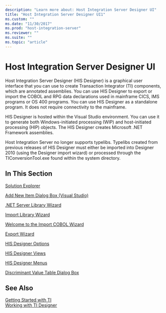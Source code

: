 ```yaml
---
description: "Learn more about: Host Integration Server Designer UI"
title: "Host Integration Server Designer UI1"
ms.custom: ""
ms.date: "11/30/2017"
ms.prod: "host-integration-server"
ms.reviewer: ""
ms.suite: ""
ms.topic: "article"
---
```

# Host Integration Server Designer UI
Host Integration Server Designer (HIS Designer) is a graphical user interface that you can use to create Transaction Integrator (TI) components, which are annotated assemblies. You can use HIS Designer to export or import the COBOL and RPG data declarations used in mainframe CICS, IMS programs or OS 400 programs. You can use HIS Designer as a standalone program. It does not require connectivity to the mainframe.  
  
 HIS Designer is hosted within the Visual Studio environment. You can use it to generate both Windows-initiated processing (WIP) and host-initiated processing (HIP) objects. The HIS Designer creates Microsoft .NET Framework assemblies.  
  
 Host Integration Server no longer supports typelibs. Typelibs created from previous releases of HIS Designer must either be imported into Designer 2010 (using the Designer import wizard)  or processed through the TIConversionTool.exe found within the system directory.  
  
## In This Section  
 [Solution Explorer](../core/solution-explorer1.md)  
  
 [Add New Item Dialog Box (Visual Studio)](../core/add-new-item-dialog-box-visual-studio-1.md)  
  
 [.NET Server Library Wizard](../core/net-server-library-wizard2.md)  
  
 [Import Library Wizard](../core/import-library-wizard1.md)  
  
 [Welcome to the Import COBOL Wizard](../core/welcome-to-the-import-cobol-wizard1.md)  
  
 [Export Wizard](../core/export-wizard2.md)  
  
 [HIS Designer Options](../core/his-designer-options1.md)  
  
 [HIS Designer Views](../core/his-designer-views1.md)  
  
 [HIS Designer Menus](../core/his-designer-menus1.md)  
  
 [Discriminant Value Table Dialog Box](../core/discriminant-value-table-dialog-box1.md)  
  
## See Also  
 [Getting Started with TI](../core/getting-started-with-ti1.md)   
 [Working with TI Designer](../core/working-with-ti-designer1.md)
